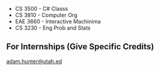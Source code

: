 
- CS 3500 - C# Classs
- CS 3810 - Computer Org
- EAE 3660 - Interactive Machinima
- CS 3230 - Eng Prob and Stats

## For Internships (Give Specific Credits)

adam.hunter@utah.ed

